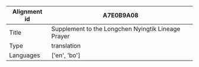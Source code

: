 |Alignment id | A7E0B9A08
| --- | --- 
|Title | Supplement to the Longchen Nyingtik Lineage Prayer 
|Type | translation
|Languages | ['en', 'bo']